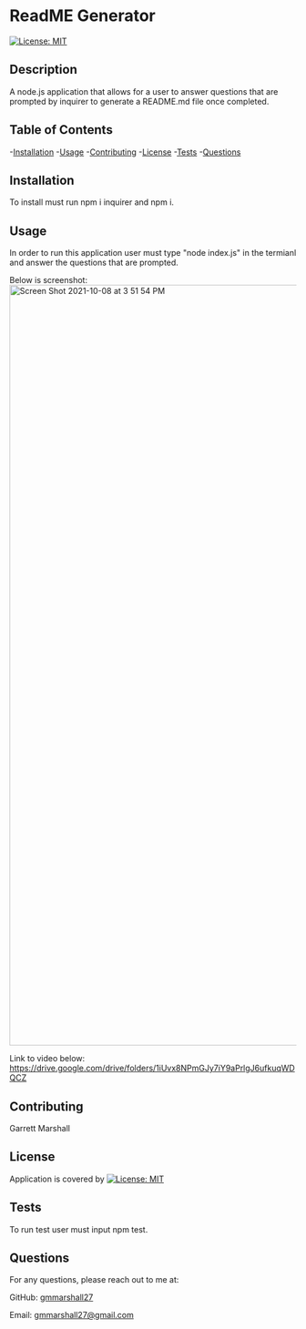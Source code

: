 # ReadME Generator

  [![License: MIT](https://img.shields.io/badge/License-MIT-yellow.svg)](https://opensource.org/licenses/MIT)

  ## Description

  A node.js application that allows for a user to answer questions that are prompted by inquirer to generate a README.md file once completed. 

  ## Table of Contents

  -[Installation](#installation)
  -[Usage](#usage)
  -[Contributing](#contributing)
  -[License](#license)
  -[Tests](#tests)
  -[Questions](#questions)

  ## Installation

  To install must run npm i inquirer and npm i. 


  ## Usage

  In order to run this application user must type "node index.js" in the termianl and answer the questions that are prompted. 

Below is screenshot:
<img width="1337" alt="Screen Shot 2021-10-08 at 3 51 54 PM" src="https://user-images.githubusercontent.com/84820751/136617515-e10bd2e0-3b1a-4e15-b554-ae2b85c4e3a4.png">

Link to video below:
https://drive.google.com/drive/folders/1iUvx8NPmGJy7iY9aPrlgJ6ufkuqWDQCZ

  ## Contributing

  Garrett Marshall


  ## License

  Application is covered by [![License: MIT](https://img.shields.io/badge/License-MIT-yellow.svg)](https://opensource.org/licenses/MIT)


  ## Tests

  To run test user must input npm test.


  ## Questions


  For any questions, please reach out to me at:

  GitHub: [gmmarshall27](https://github.com/gmmarshall27)

  Email: gmmarshall27@gmail.com
